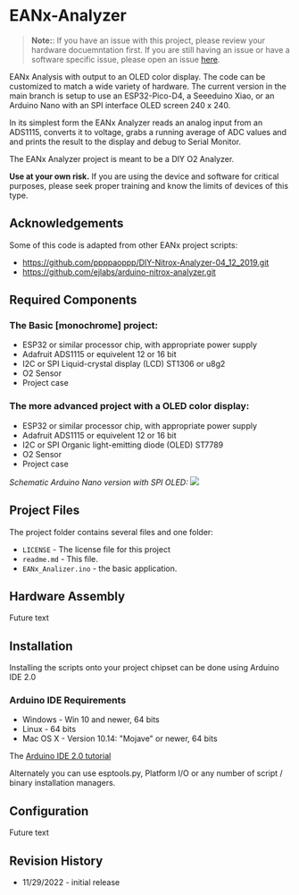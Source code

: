 # EANx-Analyzer

> **Note:**: If you have an issue with this project, please review your hardware docuemntation first.  If you are still having an issue or have a software specific issue, please open an issue [here](https://github.com/lbehrler/EANx-Analyzer/issues).

EANx Analysis with output to an OLED color display.
The code can be customized to match a wide variety of hardware.  The current version in the main branch is setup to use an ESP32-Pico-D4, a Seeeduino Xiao, or an Arduino Nano with an SPI interface OLED screen 240 x 240.

In its simplest form the EANx Analyzer reads an analog input from an ADS1115, converts it to voltage, grabs a running average of ADC values and and prints the result to the display and debug to Serial Monitor.

The EANx Analyzer project is meant to be a DIY O2 Analyzer.  
 
**Use at your own risk.**  If you are using the device and software for critical purposes, please seek proper training and know the limits of devices of this type. 

## Acknowledgements
Some of this code is adapted from other EANx project scripts: 
  - https://github.com/ppppaoppp/DIY-Nitrox-Analyzer-04_12_2019.git
  - https://github.com/ejlabs/arduino-nitrox-analyzer.git

## Required Components

### The Basic [monochrome] project:
+ ESP32 or similar processor chip, with appropriate power supply
+ Adafruit ADS1115 or equivelent 12 or 16 bit 
+ I2C or SPI Liquid-crystal display (LCD) ST1306 or u8g2 
+ O2 Sensor
+ Project case

### The more advanced project with a OLED color display:
+ ESP32 or similar processor chip, with appropriate power supply
+ Adafruit ADS1115 or equivelent 12 or 16 bit 
+ I2C or SPI Organic light-emitting diode (OLED) ST7789
+ O2 Sensor
+ Project case

*Schematic Arduino Nano version with SPI OLED:*
![](https://github.com/lbehrler/EANx-Analyzer/blob/eef317a30d3a1932c77d38c698fbaf5213d5280e/EANx_Analyzer_SPI_OLED%20schematic.png)

## Project Files

The project folder contains several files and one folder:

+ `LICENSE` - The license file for this project
+ `readme.md` - This file.
+ `EANx_Analizer.ino` - the basic application.

## Hardware Assembly
Future text 

## Installation
Installing the scripts onto your project chipset can be done using Arduino IDE 2.0

### Arduino IDE Requirements
- Windows - Win 10 and newer, 64 bits
- Linux - 64 bits
- Mac OS X - Version 10.14: "Mojave" or newer, 64 bits

The [Arduino IDE 2.0 tutorial]([https://github.com/lbehrler/EANx-Analyzer/issues](https://docs.arduino.cc/software/ide-v2/tutorials/getting-started/ide-v2-downloading-and-installing))

Alternately you can use esptools.py, Platform I/O or any number of script / binary installation managers. 

## Configuration
Future text 


## Revision History
+ 11/29/2022 - initial release


